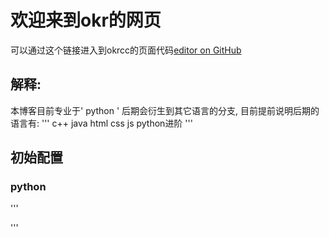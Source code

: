 # 欢迎来到okr的网页

可以通过这个链接进入到okrcc的页面代码[editor on GitHub](https://github.com/okrcc/okrcc.github.io/edit/main/index.md)
## 解释:

本博客目前专业于' python '
后期会衍生到其它语言的分支, 目前提前说明后期的语言有:
'''
c++
java
html
css
js
python进阶
'''
## 初始配置
### python
'''

'''
